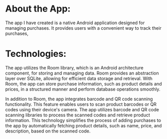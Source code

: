 <h1>About the App:</h1>
The app I have created is a native Android application designed for managing purchases.
It provides users with a convenient way to track their purchases,
<h1>Technologies:</h1>
The app utilizes the Room library, which is an Android architecture component,
for storing and managing data. Room provides an abstraction layer over SQLite,
allowing for efficient data storage and retrieval. With Room, the app can store purchase information,
such as product details and prices, in a structured manner and perform database operations smoothly.

In addition to Room, the app integrates barcode and QR code scanning functionality.
This feature enables users to scan product barcodes or QR codes using their device's camera.
The app utilizes barcode and QR code scanning libraries to process the scanned codes and retrieve product information.
This technology simplifies the process of adding purchases to the app by automatically fetching product details,
such as name, price, and description, based on the scanned code.
